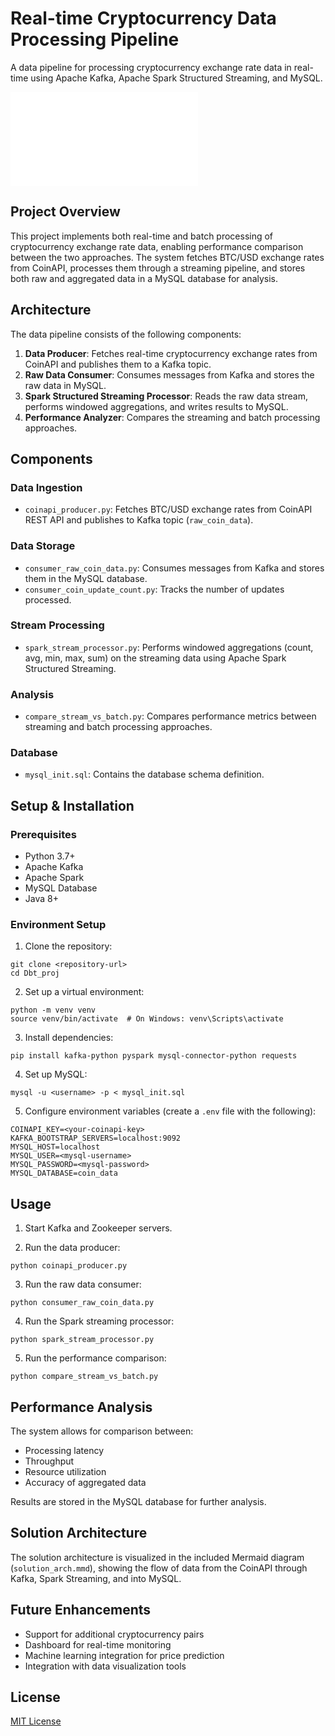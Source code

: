# Real-time Cryptocurrency Data Processing Pipeline

A data pipeline for processing cryptocurrency exchange rate data in real-time using Apache Kafka, Apache Spark Structured Streaming, and MySQL.

![Solution Architecture](solution_arch.mmd)

## Project Overview

This project implements both real-time and batch processing of cryptocurrency exchange rate data, enabling performance comparison between the two approaches. The system fetches BTC/USD exchange rates from CoinAPI, processes them through a streaming pipeline, and stores both raw and aggregated data in a MySQL database for analysis.

## Architecture

The data pipeline consists of the following components:

1. **Data Producer**: Fetches real-time cryptocurrency exchange rates from CoinAPI and publishes them to a Kafka topic.
2. **Raw Data Consumer**: Consumes messages from Kafka and stores the raw data in MySQL.
3. **Spark Structured Streaming Processor**: Reads the raw data stream, performs windowed aggregations, and writes results to MySQL.
4. **Performance Analyzer**: Compares the streaming and batch processing approaches.

## Components

### Data Ingestion
- `coinapi_producer.py`: Fetches BTC/USD exchange rates from CoinAPI REST API and publishes to Kafka topic (`raw_coin_data`).

### Data Storage
- `consumer_raw_coin_data.py`: Consumes messages from Kafka and stores them in the MySQL database.
- `consumer_coin_update_count.py`: Tracks the number of updates processed.

### Stream Processing
- `spark_stream_processor.py`: Performs windowed aggregations (count, avg, min, max, sum) on the streaming data using Apache Spark Structured Streaming.

### Analysis
- `compare_stream_vs_batch.py`: Compares performance metrics between streaming and batch processing approaches.

### Database
- `mysql_init.sql`: Contains the database schema definition.

## Setup & Installation

### Prerequisites
- Python 3.7+
- Apache Kafka
- Apache Spark
- MySQL Database
- Java 8+

### Environment Setup

1. Clone the repository:
```
git clone <repository-url>
cd Dbt_proj
```

2. Set up a virtual environment:
```
python -m venv venv
source venv/bin/activate  # On Windows: venv\Scripts\activate
```

3. Install dependencies:
```
pip install kafka-python pyspark mysql-connector-python requests
```

4. Set up MySQL:
```
mysql -u <username> -p < mysql_init.sql
```

5. Configure environment variables (create a `.env` file with the following):
```
COINAPI_KEY=<your-coinapi-key>
KAFKA_BOOTSTRAP_SERVERS=localhost:9092
MYSQL_HOST=localhost
MYSQL_USER=<mysql-username>
MYSQL_PASSWORD=<mysql-password>
MYSQL_DATABASE=coin_data
```

## Usage

1. Start Kafka and Zookeeper servers.

2. Run the data producer:
```
python coinapi_producer.py
```

3. Run the raw data consumer:
```
python consumer_raw_coin_data.py
```

4. Run the Spark streaming processor:
```
python spark_stream_processor.py
```

5. Run the performance comparison:
```
python compare_stream_vs_batch.py
```

## Performance Analysis

The system allows for comparison between:
- Processing latency
- Throughput
- Resource utilization 
- Accuracy of aggregated data

Results are stored in the MySQL database for further analysis.

## Solution Architecture

The solution architecture is visualized in the included Mermaid diagram (`solution_arch.mmd`), showing the flow of data from the CoinAPI through Kafka, Spark Streaming, and into MySQL.

## Future Enhancements

- Support for additional cryptocurrency pairs
- Dashboard for real-time monitoring
- Machine learning integration for price prediction
- Integration with data visualization tools

## License

[MIT License](LICENSE)